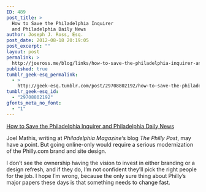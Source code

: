 ```yaml
---
ID: 489
post_title: >
  How to Save the Philadelphia Inquirer
  and Philadelphia Daily News
author: Joseph J. Ross, Esq.
post_date: 2012-08-18 20:19:05
post_excerpt: ""
layout: post
permalink: >
  http://joeross.me/blog/links/how-to-save-the-philadelphia-inquirer-and/
published: true
tumblr_geek-esq_permalink:
  - >
    http://geek-esq.tumblr.com/post/29708802192/how-to-save-the-philadelphia-inquirer-and
tumblr_geek-esq_id:
  - "29708802192"
gfonts_meta_no_font:
  - "1"
---
```

<a href='http://blogs.phillymag.com/the_philly_post/2012/08/16/radical-plan-save-philadelphia-newspapers/'>How to Save the Philadelphia Inquirer and Philadelphia Daily News</a><div class="link_description"><p>Joel Mathis, writing at <em>Philadelphia Magazine</em>‘s blog <em>The Philly Post</em>, may have a point. But going online-only would require a serious modernization of the Philly.com brand and site design.</p>

<p>I don’t see the ownership having the vision to invest in either branding or a design refresh, and if they do, I’m not confident they’ll pick the right people for the job. I hope I’m wrong, because the only sure thing about Philly’s major papers these days is that something needs to change fast.</p></div>
